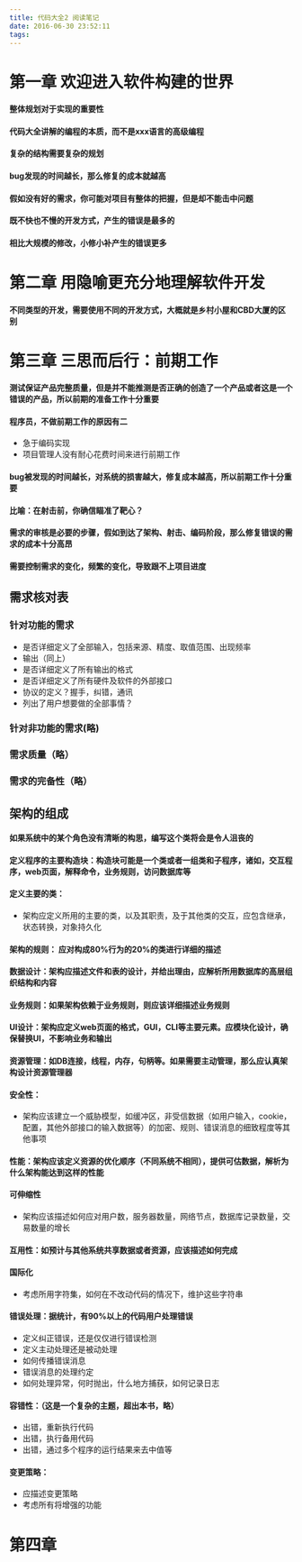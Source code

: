 ```yaml
---
title: 代码大全2 阅读笔记
date: 2016-06-30 23:52:11
tags:
---
```


# 第一章 欢迎进入软件构建的世界

#### 整体规划对于实现的重要性
#### 代码大全讲解的编程的本质，而不是xxx语言的高级编程
#### 复杂的结构需要复杂的规划
#### bug发现的时间越长，那么修复的成本就越高
#### 假如没有好的需求，你可能对项目有整体的把握，但是却不能击中问题
#### 既不快也不慢的开发方式，产生的错误是最多的
#### 相比大规模的修改，小修小补产生的错误更多



# 第二章 用隐喻更充分地理解软件开发
#### 不同类型的开发，需要使用不同的开发方式，大概就是乡村小屋和CBD大厦的区别



# 第三章 三思而后行：前期工作

#### 测试保证产品完整质量，但是并不能推测是否正确的创造了一个产品或者这是一个错误的产品，所以前期的准备工作十分重要
#### 程序员，不做前期工作的原因有二
- 急于编码实现
- 项目管理人没有耐心花费时间来进行前期工作

#### bug被发现的时间越长，对系统的损害越大，修复成本越高，所以前期工作十分重要
#### 比喻：在射击前，你确信瞄准了靶心？
#### 需求的审核是必要的步骤，假如到达了架构、射击、编码阶段，那么修复错误的需求的成本十分高昂
#### 需要控制需求的变化，频繁的变化，导致跟不上项目进度

## 需求核对表
### 针对功能的需求
- 是否详细定义了全部输入，包括来源、精度、取值范围、出现频率
- 输出（同上）
- 是否详细定义了所有输出的格式
- 是否详细定义了所有硬件及软件的外部接口
- 协议的定义？握手，纠错，通讯
- 列出了用户想要做的全部事情？

### 针对非功能的需求(略)
### 需求质量（略）
### 需求的完备性（略）

## 架构的组成
#### 如果系统中的某个角色没有清晰的构思，编写这个类将会是令人沮丧的
#### 定义程序的主要构造块：构造块可能是一个类或者一组类和子程序，诸如，交互程序，web页面，解释命令，业务规则，访问数据库等
#### 定义主要的类：
- 架构应定义所用的主要的类，以及其职责，及于其他类的交互，应包含继承，状态转换，对象持久化

#### 架构的规则： 应对构成80%行为的20%的类进行详细的描述
#### 数据设计：架构应描述文件和表的设计，并给出理由，应解析所用数据库的高层组织结构和内容
#### 业务规则：如果架构依赖于业务规则，则应该详细描述业务规则
#### UI设计：架构应定义web页面的格式，GUI，CLI等主要元素。应模块化设计，确保替换UI，不影响业务和输出
#### 资源管理：如DB连接，线程，内存，句柄等。如果需要主动管理，那么应认真架构设计资源管理器
#### 安全性：
- 架构应该建立一个威胁模型，如缓冲区，非受信数据（如用户输入，cookie，配置，其他外部接口的输入数据等）的加密、规则、错误消息的细致程度等其他事项

#### 性能：架构应该定义资源的优化顺序（不同系统不相同），提供可估数据，解析为什么架构能达到这样的性能
#### 可伸缩性
- 架构应该描述如何应对用户数，服务器数量，网络节点，数据库记录数量，交易数量的增长

#### 互用性：如预计与其他系统共享数据或者资源，应该描述如何完成
#### 国际化
- 考虑所用字符集，如何在不改动代码的情况下，维护这些字符串

#### 错误处理：据统计，有90%以上的代码用户处理错误
- 定义纠正错误，还是仅仅进行错误检测
- 定义主动处理还是被动处理
- 如何传播错误消息
- 错误消息的处理约定
- 如何处理异常，何时抛出，什么地方捕获，如何记录日志

#### 容错性：（这是一个复杂的主题，超出本书，略）
- 出错，重新执行代码
- 出错，执行备用代码
- 出错，通过多个程序的运行结果来去中值等

#### 变更策略：
- 应描述变更策略
- 考虑所有将增强的功能



# 第四章
